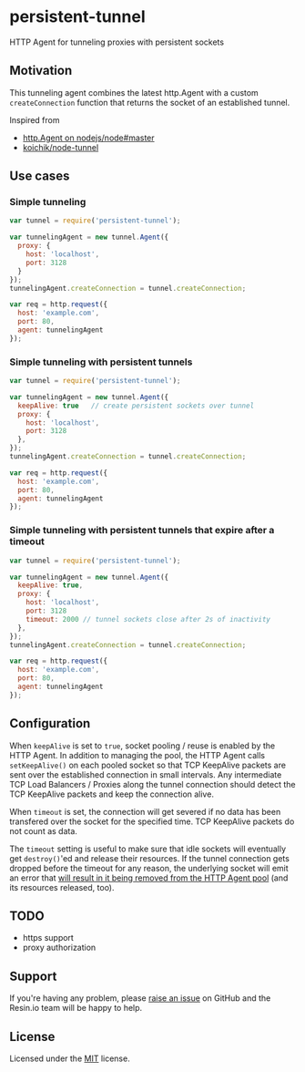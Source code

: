 # persistent-tunnel

HTTP Agent for tunneling proxies with persistent sockets

## Motivation

This tunneling agent combines the latest http.Agent with a custom `createConnection` function
that returns the socket of an established tunnel.

Inspired from

* [http.Agent on nodejs/node#master](https://github.com/nodejs/node/commit/9bee03aaf2d8137a5e490150e759750ccdc65202)
* [koichik/node-tunnel](https://github.com/koichik/node-tunnel)

## Use cases

### Simple tunneling

```javascript
var tunnel = require('persistent-tunnel');

var tunnelingAgent = new tunnel.Agent({
  proxy: {
    host: 'localhost',
    port: 3128
  }
});
tunnelingAgent.createConnection = tunnel.createConnection;

var req = http.request({
  host: 'example.com',
  port: 80,
  agent: tunnelingAgent
});
```

### Simple tunneling with persistent tunnels

```javascript
var tunnel = require('persistent-tunnel');

var tunnelingAgent = new tunnel.Agent({
  keepAlive: true   // create persistent sockets over tunnel
  proxy: {
    host: 'localhost',
    port: 3128
  },
});
tunnelingAgent.createConnection = tunnel.createConnection;

var req = http.request({
  host: 'example.com',
  port: 80,
  agent: tunnelingAgent
});
```

### Simple tunneling with persistent tunnels that expire after a timeout

```javascript
var tunnel = require('persistent-tunnel');

var tunnelingAgent = new tunnel.Agent({
  keepAlive: true,
  proxy: {
    host: 'localhost',
    port: 3128
    timeout: 2000 // tunnel sockets close after 2s of inactivity
  },
});
tunnelingAgent.createConnection = tunnel.createConnection;

var req = http.request({
  host: 'example.com',
  port: 80,
  agent: tunnelingAgent
});
```

## Configuration

When `keepAlive` is set to `true`, socket pooling / reuse
is enabled by the HTTP Agent. In addition to managing the pool,
the HTTP Agent calls `setKeepAlive()` on each pooled socket so
that TCP KeepAlive packets are sent over the established connection
in small intervals. Any intermediate TCP Load Balancers / Proxies
along the tunnel connection should detect the TCP KeepAlive packets
and keep the connection alive.

When `timeout` is set, the connection will get severed if no data has
been transfered over the socket for the specified time. TCP KeepAlive
packets do not count as data.

The `timeout` setting is useful to make sure that idle sockets will
eventually get `destroy()`'ed and release their resources. If the tunnel 
connection gets dropped before the timeout for any reason, the underlying
socket will emit an error that [will result in it being removed from the
HTTP Agent pool](https://github.com/resin-io/persistent-tunnel/blob/master/vendor/_http_agent.js#L246-L252) (and its resources released, too).

TODO
----
* https support
* proxy authorization

Support
-------

If you're having any problem, please [raise an issue](https://github.com/resin-io/persistent-tunnel/issues/new) on GitHub and the Resin.io team will be happy to help.

## License

Licensed under the [MIT](https://github.com/resin-io/persistent-tunnel/blob/master/LICENSE) license.
